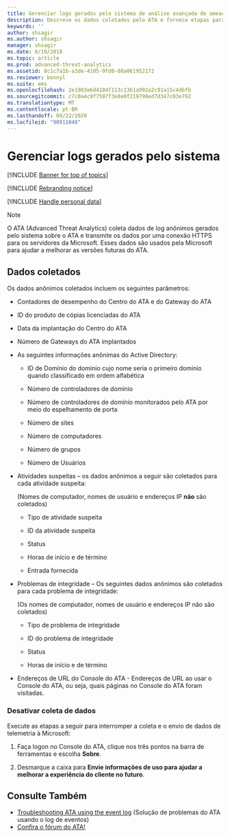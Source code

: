 ```yaml
---
title: Gerenciar logs gerados pelo sistema de análise avançada de ameaças
description: Descreve os dados coletados pelo ATA e fornece etapas para desativar a coleta de dados.
keywords: ''
author: shsagir
ms.author: shsagir
manager: shsagir
ms.date: 8/19/2018
ms.topic: article
ms.prod: advanced-threat-analytics
ms.assetid: 8c1c7a1b-a3de-4105-9fd0-08a061952172
ms.reviewer: bennyl
ms.suite: ems
ms.openlocfilehash: 2e1983e6d4184f113c13b1a992a2c91a15c4dbfb
ms.sourcegitcommit: c7c0a4c9f7507f3e8e0f219798ed7d347c03e792
ms.translationtype: MT
ms.contentlocale: pt-BR
ms.lasthandoff: 09/22/2020
ms.locfileid: "90911048"
---
```

# <a name="manage-system-generated-logs"></a>Gerenciar logs gerados pelo sistema

[!INCLUDE [Banner for top of topics](includes/banner.md)]

[!INCLUDE [Rebranding notice](includes/rebranding.md)]

[!INCLUDE [Handle personal data](../includes/gdpr-intro-sentence.md)]

 > [!NOTE]
 > O ATA (Advanced Threat Analytics) coleta dados de log anônimos gerados pelo sistema sobre o ATA e transmite os dados por uma conexão HTTPS para os servidores da Microsoft. Esses dados são usados pela Microsoft para ajudar a melhorar as versões futuras do ATA.

## <a name="data-collected"></a>Dados coletados

Os dados anônimos coletados incluem os seguintes parâmetros:

- Contadores de desempenho do Centro do ATA e do Gateway do ATA

- ID do produto de cópias licenciadas do ATA

- Data da implantação do Centro do ATA

- Número de Gateways do ATA implantados

- As seguintes informações anônimas do Active Directory:

    - ID de Domínio do domínio cujo nome seria o primeiro domínio quando classificado em ordem alfabética

    - Número de controladores de domínio

    - Número de controladores de domínio monitorados pelo ATA por meio do espelhamento de porta

    - Número de sites

    - Número de computadores

    - Número de grupos

    - Número de Usuários

- Atividades suspeitas – os dados anônimos a seguir são coletados para cada atividade suspeita:

    (Nomes de computador, nomes de usuário e endereços IP **não** são coletados)

    - Tipo de atividade suspeita

    - ID da atividade suspeita

    - Status

    - Horas de início e de término

    - Entrada fornecida

- Problemas de integridade – Os seguintes dados anônimos são coletados para cada problema de integridade:

    (Os nomes de computador, nomes de usuário e endereços IP não são coletados)

    - Tipo de problema de integridade

    - ID do problema de integridade

    - Status

    - Horas de início e de término

- Endereços de URL do Console do ATA - Endereços de URL ao usar o Console do ATA, ou seja, quais páginas no Console do ATA foram visitadas.


### <a name="disable-data-collection"></a>Desativar coleta de dados
Execute as etapas a seguir para interromper a coleta e o envio de dados de telemetria à Microsoft:

1. Faça logon no Console do ATA, clique nos três pontos na barra de ferramentas e escolha **Sobre**.

1. Desmarque a caixa para **Envie informações de uso para ajudar a melhorar a experiência do cliente no futuro**.

## <a name="see-also"></a>Consulte Também
- [Troubleshooting ATA using the event log](troubleshooting-ata-using-logs.md) (Solução de problemas do ATA usando o log de eventos)
- [Confira o fórum do ATA!](https://social.technet.microsoft.com/Forums/security/home?forum=mata)

